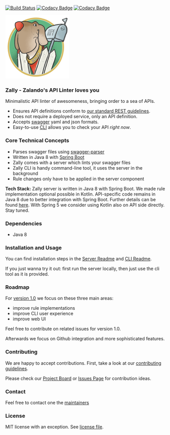 [![Build Status](https://travis-ci.org/zalando-incubator/zally.svg?branch=master)](https://travis-ci.org/zalando-incubator/zally)
[![Codacy Badge](https://api.codacy.com/project/badge/Grade/05a7515011504c06b1cb35ede27ac7d4)](https://www.codacy.com/app/zally/zally?utm_source=github.com&amp;utm_medium=referral&amp;utm_content=zalando-incubator/zally&amp;utm_campaign=Badge_Grade)
[![Codacy Badge](https://api.codacy.com/project/badge/Coverage/05a7515011504c06b1cb35ede27ac7d4)](https://www.codacy.com/app/zally/zally?utm_source=github.com&utm_medium=referral&utm_content=zalando-incubator/zally&utm_campaign=Badge_Coverage)

<img src="logo.png" width="200" height="200" />

### Zally - Zalando's API Linter loves you

Minimalistic API linter of awesomeness, bringing order to a sea of APIs.

- Ensures API definitions conform to
[our standard REST guidelines](http://zalando.github.io/restful-api-guidelines/).
- Does not require a deployed service, only an API definition.
- Accepts [swagger](https://swagger.io) yaml and json formats.
- Easy-to-use [CLI](https://github.com/zalando-incubator/zally/blob/master/cli/README.md) allows you to check your API *right now*.


### Core Technical Concepts

- Parses swagger files using [swagger-parser](https://github.com/swagger-api/swagger-parser)
- Written in Java 8 with [Spring Boot](https://github.com/spring-projects/spring-boot)
- Zally comes with a server which lints your swagger files
- Zally CLI is handy command-line tool, it uses the server in the background
- Rule changes only have to be applied in the server component

**Tech Stack:** Zally server is written in Java 8 with Spring Boot. We made rule implementation
optional possible in Kotlin. API-specific code remains in Java 8 due to better integration with
Spring Boot. Further details can be found [here](https://github.com/zalando-incubator/zally/pull/65#issuecomment-269474831).
With Spring 5 we consider using Kotlin also on API side directly. Stay tuned.


### Dependencies

- Java 8


### Installation and Usage

You can find installation steps in the [Server Readme](https://github.com/zalando-incubator/zally/blob/master/server/README.md) and [CLI Readme](https://github.com/zalando-incubator/zally/blob/master/cli/README.md).

If you just wanna try it out: first run the server locally, then just use the cli tool as it is provided.


### Roadmap

For [version 1.0](https://github.com/zalando-incubator/zally/milestone/1) we focus on these three main areas:

- improve rule implementations
- improve CLI user experience
- improve web UI

Feel free to contribute on related issues for version 1.0.

Afterwards we focus on Github integration and more sophisticated features.


### Contributing

We are happy to accept contributions. First, take a look at our [contributing guidelines](https://github.com/zalando-incubator/zally/blob/master/CONTRIBUTING.md).

Please check our [Project Board](https://github.com/zalando-incubator/zally/projects/1) or [Issues Page](https://github.com/zalando-incubator/zally/issues) for contribution ideas.


### Contact

Feel free to contact one the [maintainers](https://github.com/zalando-incubator/zally/blob/master/MAINTAINERS)


### License

MIT license with an exception. See [license file](https://github.com/zalando-incubator/zally/blob/master/LICENSE).
